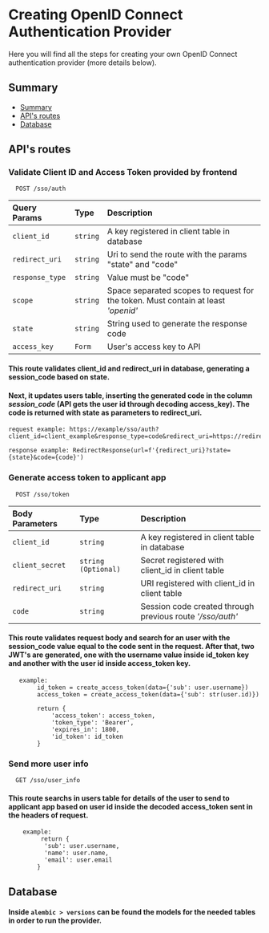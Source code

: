 
# Creating OpenID Connect Authentication Provider

Here you will find all the steps for creating your own OpenID Connect authentication provider (more details below).

## Summary 

- [Summary](#summary)
- [API's routes](#apis-routes)
- [Database](#database)

## API's routes

### Validate Client ID and Access Token provided by frontend

```http
  POST /sso/auth
```

| Query Params   | Type       | Description                           |
| :---------- | :--------- | :---------------------------------- |
| `client_id` | `string` |A key registered in client table in database|
| `redirect_uri` | `string` |Uri to send the route with the params "state" and "code"|
| `response_type` | `string` |Value must be "code" |
| `scope` | `string` |Space separated scopes to request for the token. Must contain at least *'openid'*|
| `state` | `string` | String used to generate the response code |
| `access_key` | `Form` | User's access key to API |

#### This route validates client_id and redirect_uri in database, generating a session_code based on state.
#### Next, it updates users table, inserting the generated code in the column *session_code* (API gets the user id through decoding access_key). The code is returned with state as parameters to redirect_uri.
    
    request example: https://example/sso/auth?client_id=client_example&response_type=code&redirect_uri=https://redirect_uri_example.com/&scope=openid&state=state_example

    response example: RedirectResponse(url=f'{redirect_uri}?state={state}&code={code}')

### Generate access token to applicant app

```http
  POST /sso/token
```  

| Body Parameters   | Type | Description                           |
| :---------- | :--------- | :---------------------------------- |
| `client_id` | `string` | A key registered in client table in database |
| `client_secret` | `string (Optional)` | Secret registered with client_id in client table |
| `redirect_uri` | `string` | URI registered with client_id in client table |
| `code` | `string` | Session code created through previous route *'/sso/auth'* |

#### This route validates request body and search for an user with the session_code value equal to the code sent in the request. After that, two JWT's are generated, one with the username value inside id_token key and another with the user id inside access_token key.

       example:
            id_token = create_access_token(data={'sub': user.username})
            access_token = create_access_token(data={'sub': str(user.id)})

            return {
                'access_token': access_token,
                'token_type': 'Bearer',
                'expires_in': 1800,
                'id_token': id_token
            }

### Send more user info

```http
  GET /sso/user_info
```  

#### This route searchs in users table for details of the user to send to applicant app based on user id inside the decoded access_token sent in the headers of request.

        example: 
             return {
              'sub': user.username,
              'name': user.name,
              'email': user.email
            }

## Database
#### Inside `alembic > versions` can be found the models for the needed tables in order to run the provider.

